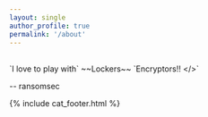 ```yaml
---
layout: single
author_profile: true
permalink: '/about'
---
```


<br>
`I love to play with` ~~Lockers~~ `Encryptors!! &lt;/&gt;`

-- ransomsec
<br>

{% include cat_footer.html %}
